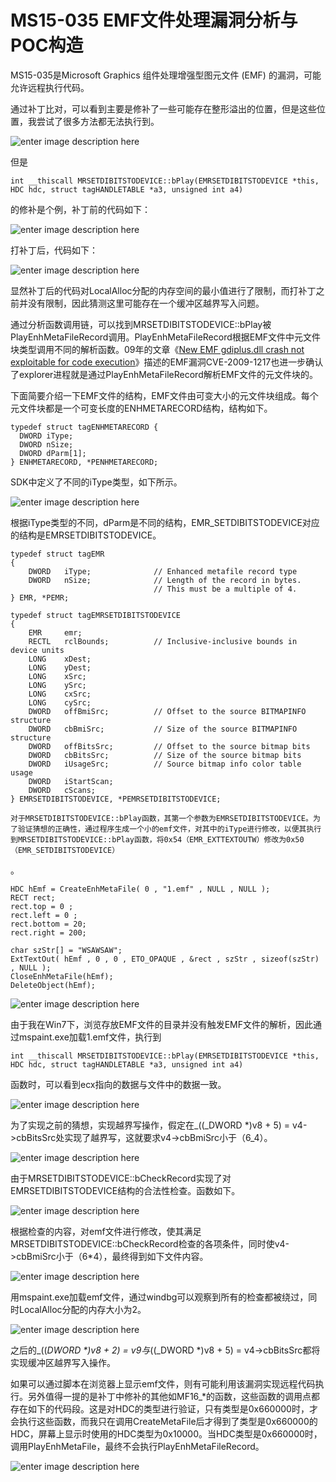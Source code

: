 # MS15-035 EMF文件处理漏洞分析与POC构造

MS15-035是Microsoft Graphics 组件处理增强型图元文件 (EMF) 的漏洞，可能允许远程执行代码。

通过补丁比对，可以看到主要是修补了一些可能存在整形溢出的位置，但是这些位置，我尝试了很多方法都无法执行到。

![enter image description here](http://drops.javaweb.org/uploads/images/e7ef0c153baaad8d3aa577edd143d2007bcaab3e.jpg)

但是

```
int __thiscall MRSETDIBITSTODEVICE::bPlay(EMRSETDIBITSTODEVICE *this, HDC hdc, struct tagHANDLETABLE *a3, unsigned int a4)

```

的修补是个例，补丁前的代码如下：

![enter image description here](http://drops.javaweb.org/uploads/images/33f4fd23df97d5a5b885a887154890d752a9341c.jpg)

打补丁后，代码如下：

![enter image description here](http://drops.javaweb.org/uploads/images/303af110f88744ab0d357daec6cc4fcef7043c71.jpg)

显然补丁后的代码对LocalAlloc分配的内存空间的最小值进行了限制，而打补丁之前并没有限制，因此猜测这里可能存在一个缓冲区越界写入问题。

通过分析函数调用链，可以找到MRSETDIBITSTODEVICE::bPlay被PlayEnhMetaFileRecord调用。PlayEnhMetaFileRecord根据EMF文件中元文件块类型调用不同的解析函数。09年的文章《[New EMF gdiplus.dll crash not exploitable for code execution](http://blogs.technet.com/b/srd/archive/2009/03/26/new-emf-gdiplus-dll-crash-not-exploitable-for-code-execution.aspx)》描述的EMF漏洞CVE-2009-1217也进一步确认了explorer进程就是通过PlayEnhMetaFileRecord解析EMF文件的元文件块的。

下面简要介绍一下EMF文件的结构，EMF文件由可变大小的元文件块组成。每个元文件块都是一个可变长度的ENHMETARECORD结构，结构如下。

```
typedef struct tagENHMETARECORD {
  DWORD iType;
  DWORD nSize;
  DWORD dParm[1];
} ENHMETARECORD, *PENHMETARECORD;

```

SDK中定义了不同的iType类型，如下所示。

![enter image description here](http://drops.javaweb.org/uploads/images/4fccf57dbe46aa8c6ccf854ce35556fd003b1847.jpg)

根据iType类型的不同，dParm是不同的结构，EMR_SETDIBITSTODEVICE对应的结构是EMRSETDIBITSTODEVICE。

```
typedef struct tagEMR
{
    DWORD   iType;              // Enhanced metafile record type
    DWORD   nSize;              // Length of the record in bytes.
                                // This must be a multiple of 4.
} EMR, *PEMR;

typedef struct tagEMRSETDIBITSTODEVICE
{
    EMR     emr;
    RECTL   rclBounds;          // Inclusive-inclusive bounds in device units
    LONG    xDest;
    LONG    yDest;
    LONG    xSrc;
    LONG    ySrc;
    LONG    cxSrc;
    LONG    cySrc;
    DWORD   offBmiSrc;          // Offset to the source BITMAPINFO structure
    DWORD   cbBmiSrc;           // Size of the source BITMAPINFO structure
    DWORD   offBitsSrc;         // Offset to the source bitmap bits
    DWORD   cbBitsSrc;          // Size of the source bitmap bits
    DWORD   iUsageSrc;          // Source bitmap info color table usage
    DWORD   iStartScan;
    DWORD   cScans;
} EMRSETDIBITSTODEVICE, *PEMRSETDIBITSTODEVICE;

对于MRSETDIBITSTODEVICE::bPlay函数，其第一个参数为EMRSETDIBITSTODEVICE。为了验证猜想的正确性，通过程序生成一个小的emf文件，对其中的iType进行修改，以便其执行到MRSETDIBITSTODEVICE::bPlay函数，将0x54（EMR_EXTTEXTOUTW）修改为0x50（EMR_SETDIBITSTODEVICE）

```

。

```
HDC hEmf = CreateEnhMetaFile( 0 , "1.emf" , NULL , NULL );
RECT rect;
rect.top = 0 ;
rect.left = 0 ;
rect.bottom = 20;
rect.right = 200;

char szStr[] = "WSAWSAW";
ExtTextOut( hEmf , 0 , 0 , ETO_OPAQUE , &rect , szStr , sizeof(szStr) , NULL );
CloseEnhMetaFile(hEmf);               
DeleteObject(hEmf);

```

![enter image description here](http://drops.javaweb.org/uploads/images/173a2cd643b9b02163227f94f7bad07b4f50b9f2.jpg)

由于我在Win7下，浏览存放EMF文件的目录并没有触发EMF文件的解析，因此通过mspaint.exe加载1.emf文件，执行到

```
int __thiscall MRSETDIBITSTODEVICE::bPlay(EMRSETDIBITSTODEVICE *this, HDC hdc, struct tagHANDLETABLE *a3, unsigned int a4)

```

函数时，可以看到ecx指向的数据与文件中的数据一致。

![enter image description here](http://drops.javaweb.org/uploads/images/4494341fc252960afad7a2664d7eb74daed3703c.jpg)

为了实现之前的猜想，实现越界写操作，假定在_((_DWORD *)v8 + 5) = v4->cbBitsSrc处实现了越界写，这就要求v4->cbBmiSrc小于（6_4）。

![enter image description here](http://drops.javaweb.org/uploads/images/3737cb0ed0f1d0b1e30fb046ad600797edd9acbd.jpg)

由于MRSETDIBITSTODEVICE::bCheckRecord实现了对EMRSETDIBITSTODEVICE结构的合法性检查。函数如下。

![enter image description here](http://drops.javaweb.org/uploads/images/cfa9854a042c519b18c98581675321ce7e9a7bb6.jpg)

根据检查的内容，对emf文件进行修改，使其满足MRSETDIBITSTODEVICE::bCheckRecord检查的各项条件，同时使v4->cbBmiSrc小于（6*4），最终得到如下文件内容。

![enter image description here](http://drops.javaweb.org/uploads/images/5926add8421afb99b237d152eead86dbe72735c2.jpg)

用mspaint.exe加载emf文件，通过windbg可以观察到所有的检查都被绕过，同时LocalAlloc分配的内存大小为2。

![enter image description here](http://drops.javaweb.org/uploads/images/d1e0c776c6d1cfb264e597ef9a6b5910b31112bd.jpg)

之后的_((_DWORD *)v8 + 2) = v9与_((_DWORD *)v8 + 5) = v4->cbBitsSrc都将实现缓冲区越界写入操作。

如果可以通过脚本在浏览器上显示emf文件，则有可能利用该漏洞实现远程代码执行。另外值得一提的是补丁中修补的其他如MF16_*的函数，这些函数的调用点都存在如下的代码段。这是对HDC的类型进行验证，只有类型是0x660000时，才会执行这些函数，而我只在调用CreateMetaFile后才得到了类型是0x660000的HDC，屏幕上显示时使用的HDC类型为0x10000。当HDC类型是0x660000时，调用PlayEnhMetaFile，最终不会执行PlayEnhMetaFileRecord。

![enter image description here](http://drops.javaweb.org/uploads/images/dac4ce55c60aace759f43e5f41d4c4681889a316.jpg)